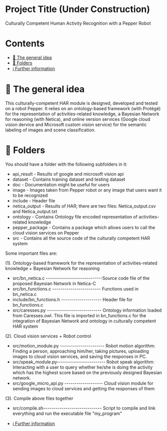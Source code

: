 # Project Title (Under Construction)
Culturally Competent Human Activity Recognition with a Pepper Robot

# Contents
 - [:blue_book: The general idea](#blue_book-the-general-idea)
 - [:file_folder: Folders](#running-using-the-software)
 - [:information_source: Further information](information-source-further-information)

# :blue_book: The general idea
This culturally-competent HAR module is designed, developed and tested on a robot Pepper. It relies on an ontology-based framework (with Protégé) for the representation of activities-related knowledge, a Bayesian Network for reasoning (with Netica), and online version services (Google cloud vision dervice and Microsoft custom vision service) for the semantic labeling of images and scene classification.



# :file_folder: Folders
You should have a folder with the following subfolders in it:


* api_result - Results of google and microsoft vision api
* dataset - Contains training dataset and testing dataset
* doc - Documentation might be useful for users
* image - Images taken from Pepper robot or any image that users want it to be recognized
* include - Header file
* netica_output - Results of HAR; there are two files: Netica_output.csv and Netica_output.txt
* ontology - Contains Ontology file encoded representation of activities-related knowledge
* pepper_package - Contains a package which allows users to call the cloud vision services on Pepper
* src - Contains all the source code of the culturally competent HAR system



Some important files are:

(1). Ontology-based framework for the representation of activities-related knowledge + Bayesian Network for reasoning

* src/bn_netica.c ----------------------------Source code file of the proposed Bayesian Network in Netica-C
* src/bn_functions.c ------------------------ Functions used in bn_netica.c
* include/bn_functions.h -------------------- Header file for bn_functions.c
* src/caresses.py --------------------------- Ontology information loaded from Caresses.owl. 
                                            This file is imported in bn_functions.c for the integration of Bayesian Network 
                                            and ontology in culturally competent HAR system


(2). Cloud vision services + Robot control

* src/motion_module.py ---------------------- Robot motion algorithm: Finding a person, approaching him/her, 
                                            taking pictures, uploading images to cloud vision services, and saving the responses in PC.
* src/speak_module.py------------------------ Robot speak algorithm: Interacting with a user to query whether he/she is doing the activity which has the highest score based on the previously designed Bayesian network.
* src/google_micro_api.py ------------------- Cloud vision module for sending images to cloud services and getting the responses of them




(3). Compile above files together

* src/compile.sh----------------------------- Script to compile and link everything and run the executable file "my_program"
                                  
 - [:information_source: Further information](information-source-further-information)
